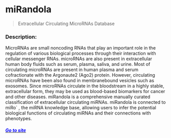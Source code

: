 # miRandola
> Extracellular Circulating MicroRNAs Database



### Description:
MicroRNAs are small noncoding RNAs that play an important role in the regulation of various biological processes through their interaction with cellular messenger RNAs. microRNAs are also present in extracellular human body fluids such as serum, plasma, saliva, and urine. Most of circulating microRNAs are present in human plasma and serum cofractionate with the Argonaute2 (Ago2) protein. However, circulating microRNAs have been also found in membranebound vesicles such as exosomes. Since microRNAs circulate in the bloodstream in a highly stable, extracellular form, they may be used as blood-based biomarkers for cancer and other diseases. miRandola is a comprehensive manually curated classification of extracellular circulating miRNAs. miRandola is connected to miRo` , the miRNA knowledge base, allowing users to infer the potential biological functions of circulating miRNAs and their connections with phenotypes.

#### *[<span style="color:blue"> Go to site </span>](http://mirandola.iit.cnr.it/index)*